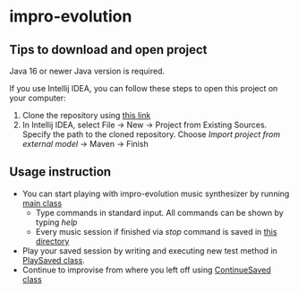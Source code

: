 # impro-evolution
## Tips to download and open project
Java 16 or newer Java version is required.

If you use Intellij IDEA, you can follow these steps to open this project on your computer:

1. Clone the repository using [this link](https://github.com/sancho20021/impro-evolution.git)
2. In Intellij IDEA, select File -> New -> Project from Existing Sources.
Specify the path to the cloned repository. Choose *Import project from external model* -> Maven -> Finish
   
## Usage instruction
- You can start playing with impro-evolution music synthesizer by running [main class](https://github.com/sancho20021/impro-evolution/blob/main/src/main/java/examples/Main.java)
  - Type commands in standard input. All commands can be shown by typing *help*
  - Every music session if finished via *stop* command is saved in [this directory](https://github.com/sancho20021/impro-evolution/tree/main/src/main/resources/data)
- Play your saved session by writing and executing new test method in [PlaySaved class](https://github.com/sancho20021/impro-evolution/blob/main/src/main/java/examples/PlaySaved.java). 
- Continue to improvise from where you left off using [ContinueSaved class](https://github.com/sancho20021/impro-evolution/blob/main/src/main/java/examples/ContinueSaved.java)
